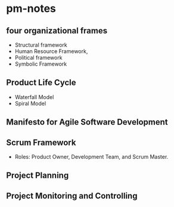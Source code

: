 # pm-notes

## four organizational frames
- Structural framework
- Human Resource Framework,
- Political framework
- Symbolic Framework

## Product Life Cycle
- Waterfall Model
- Spiral Model

## Manifesto for Agile Software Development

## Scrum Framework
- Roles: Product Owner, Development Team, and Scrum Master.

## Project Planning
## Project Monitoring and Controlling
